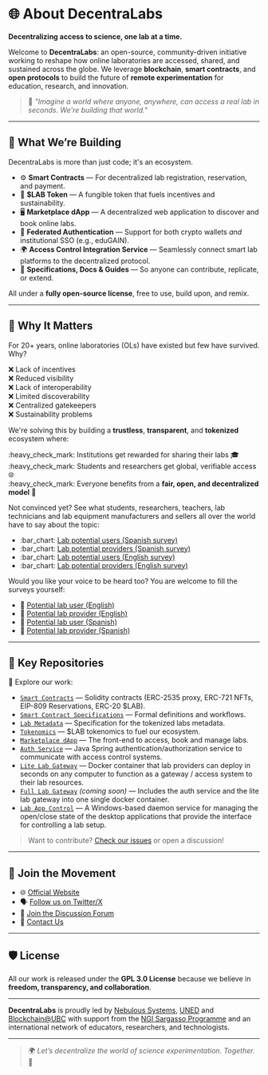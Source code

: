 # 🌐 About DecentraLabs

**Decentralizing access to science, one lab at a time.**

Welcome to **DecentraLabs**: an open-source, community-driven initiative working to reshape how online laboratories are accessed, shared, and sustained across the globe. We leverage **blockchain**, **smart contracts**, and **open protocols** to build the future of **remote experimentation** for education, research, and innovation.

> 🧪 _"Imagine a world where anyone, anywhere, can access a real lab in seconds. We're building that world."_

***

## 🚀 What We’re Building

DecentraLabs is more than just code; it's an ecosystem.

* ⚙️ **Smart Contracts** — For decentralized lab registration, reservation, and payment.
* 🧠 **$LAB Token** — A fungible token that fuels incentives and sustainability.
* 🖥️ **Marketplace dApp** — A decentralized web application to discover and book online labs.
* 🔐 **Federated Authentication** — Support for both crypto wallets _and_ institutional SSO (e.g., eduGAIN).
* 🌍 **Access Control Integration Service** — Seamlessly connect smart lab platforms to the decentralized protocol.
* 📖 **Specifications, Docs & Guides** — So anyone can contribute, replicate, or extend.

All under a **fully open-source license**, free to use, build upon, and remix.

***

## 🌱 Why It Matters

For 20+ years, online laboratories (OLs) have existed but few have survived. Why?

❌ Lack of incentives\
❌ Reduced visibility\
❌ Lack of interoperability\
❌ Limited discoverability\
❌ Centralized gatekeepers\
❌ Sustainability problems

We're solving this by building a **trustless**, **transparent**, and **tokenized** ecosystem where:

:heavy\_check\_mark: Institutions get rewarded for sharing their labs 🎓\
:heavy\_check\_mark: Students and researchers get global, verifiable access 🌐\
:heavy\_check\_mark: Everyone benefits from a **fair, open, and decentralized model** 🔁

Not convinced yet? See what students, researchers, teachers, lab technicians and lab equipment manufacturers and sellers all over the world have to say about the topic:

* :bar\_chart: [Lab potential users (Spanish survey)](https://forms.office.com/Pages/AnalysisPage.aspx?AnalyzerToken=VmwPliazQ0yeNAHJhWKkiaO4tiyCOfH6\&id=SHBYtXCgrUO2VCCjHpstmUHZIu_Zj5VBpqmg_wZZ0-VUQlJRN1E2UDhDV1pRRllGTTg0TlZDSVU2Sy4u)
* :bar\_chart: [Lab potential providers (Spanish survey)](https://forms.office.com/Pages/AnalysisPage.aspx?AnalyzerToken=0fhNRC6EaXN2oKncJuTTJWuLZPAizA6j\&id=SHBYtXCgrUO2VCCjHpstmUHZIu_Zj5VBpqmg_wZZ0-VUMlZDNFZXWTJIVjVVUTVHVzNGRjE4Q0dRNC4u)
* :bar\_chart: [Lab potential users (English survey)](https://forms.office.com/Pages/AnalysisPage.aspx?AnalyzerToken=7Glycz6QQZdiS6wl4UzQjiJeX8dQxUhn\&id=SHBYtXCgrUO2VCCjHpstmUHZIu_Zj5VBpqmg_wZZ0-VUMUFVRkFDUkYySUlWVlJWRkpITEU4NjBUVy4u)
* :bar\_chart: [Lab potential providers (English survey)](https://forms.office.com/Pages/AnalysisPage.aspx?AnalyzerToken=XYfdmbOFkF5n5Ll5ylVWB3AA5Fk5tRPg\&id=SHBYtXCgrUO2VCCjHpstmUHZIu_Zj5VBpqmg_wZZ0-VUOEM3UUpNV1lYUzcyWEFXOUdRSkJHTzFOQy4u)

Would you like your voice to be heard too? You are welcome to fill the surveys yourself:

* 📝 [Potential lab user (English)](https://forms.office.com/e/Lmaa6haCsF)
* 📝 [Potential lab provider (English)](https://forms.office.com/e/4cuedTKrGK)
* 📝 [Potential lab user (Spanish)](https://forms.office.com/e/55krrX1cbz)
* 📝 [Potential lab provider (Spanish)](https://forms.office.com/e/6HYBsazuYm)

***

## 📂 Key Repositories

🔗 Explore our work:

* [`Smart Contracts`](https://github.com/DecentraLabsCom/Smart-Contracts) — Solidity contracts (ERC-2535 proxy, ERC-721 NFTs, EIP-809 Reservations, ERC-20 $LAB).
* [`Smart Contract Specifications`](https://github.com/DecentraLabsCom/Smart-Contract-Specifications) — Formal definitions and workflows.
* [`Lab Metadata`](https://github.com/DecentraLabsCom/Lab-Metadata) — Specification for the tokenized labs metadata.
* [`Tokenomics`](https://github.com/DecentraLabsCom/Tokenomics) — $LAB tokenomics to fuel our ecosystem.
* [`Marketplace dApp`](https://github.com/DecentraLabsCom/Marketplace) — The front-end to access, book and manage labs.
* [`Auth Service`](https://github.com/DecentraLabsCom/auth-service) — Java Spring authentication/authorization service to communicate with access control systems.
* [`Lite Lab Gateway`](https://github.com/DecentraLabsCom/lite-lab-gateway) — Docker container that lab providers can deploy in seconds on any computer to function as a gateway / access system to their lab resources.
* [`Full Lab Gateway`](https://github.com/DecentraLabsCom/full-lab-gateway) _(coming soon)_ — Includes the auth service and the lite lab gateway into one single docker container.
* [`Lab App Control`](https://github.com/DecentraLabsCom/lab-app-control) — A Windows-based daemon service for managing the open/close state of the desktop applications that provide the interface for controlling a lab setup.

> Want to contribute? [Check our issues](https://github.com/orgs/DecentraLabsCom/projects) or open a discussion!

***

## 🤝 Join the Movement

* 🌐 [Official Website](https://decentralabs.nebsyst.com)
* 🗣️ [Follow us on Twitter/X](https://twitter.com/DecentraLabsCom)
* 💬 [Join the Discussion Forum](https://github.com/orgs/DecentraLabsCom/discussions)
* 📨 [Contact Us](mailto:contact@nebsyst.com)

***

## 🛡 License

All our work is released under the **GPL 3.0 License** because we believe in **freedom, transparency, and collaboration**.

***

**DecentraLabs** is proudly led by [Nebulous Systems](https://nebsyst.com), [UNED](https://www.uned.es/) and [Blockchain@UBC](https://blockchain.ubc.ca/) with support from the [NGI Sargasso Programme](https://ngisargasso.eu/) and an international network of educators, researchers, and technologists.

***

> 🌍 _Let’s decentralize the world of science experimentation. Together._ 💫
